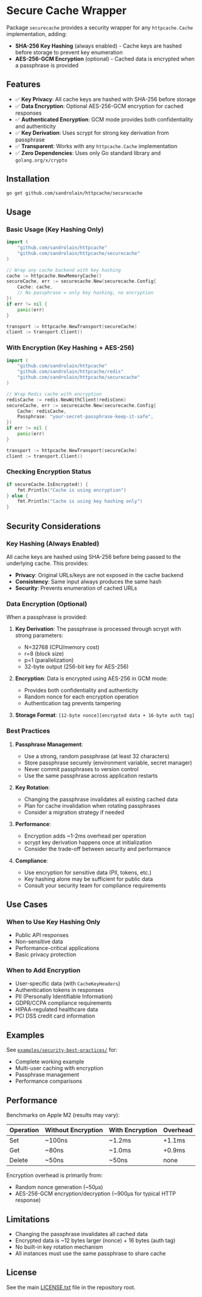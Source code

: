 # Secure Cache Wrapper

Package `securecache` provides a security wrapper for any `httpcache.Cache` implementation, adding:

- **SHA-256 Key Hashing** (always enabled) - Cache keys are hashed before storage to prevent key enumeration
- **AES-256-GCM Encryption** (optional) - Cached data is encrypted when a passphrase is provided

## Features

- ✅ **Key Privacy**: All cache keys are hashed with SHA-256 before storage
- ✅ **Data Encryption**: Optional AES-256-GCM encryption for cached responses
- ✅ **Authenticated Encryption**: GCM mode provides both confidentiality and authenticity
- ✅ **Key Derivation**: Uses scrypt for strong key derivation from passphrase
- ✅ **Transparent**: Works with any `httpcache.Cache` implementation
- ✅ **Zero Dependencies**: Uses only Go standard library and `golang.org/x/crypto`

## Installation

```bash
go get github.com/sandrolain/httpcache/securecache
```

## Usage

### Basic Usage (Key Hashing Only)

```go
import (
    "github.com/sandrolain/httpcache"
    "github.com/sandrolain/httpcache/securecache"
)

// Wrap any cache backend with key hashing
cache := httpcache.NewMemoryCache()
secureCache, err := securecache.New(securecache.Config{
    Cache: cache,
    // No passphrase = only key hashing, no encryption
})
if err != nil {
    panic(err)
}

transport := httpcache.NewTransport(secureCache)
client := transport.Client()
```

### With Encryption (Key Hashing + AES-256)

```go
import (
    "github.com/sandrolain/httpcache"
    "github.com/sandrolain/httpcache/redis"
    "github.com/sandrolain/httpcache/securecache"
)

// Wrap Redis cache with encryption
redisCache := redis.NewWithClient(redisConn)
secureCache, err := securecache.New(securecache.Config{
    Cache: redisCache,
    Passphrase: "your-secret-passphrase-keep-it-safe",
})
if err != nil {
    panic(err)
}

transport := httpcache.NewTransport(secureCache)
client := transport.Client()
```

### Checking Encryption Status

```go
if secureCache.IsEncrypted() {
    fmt.Println("Cache is using encryption")
} else {
    fmt.Println("Cache is using key hashing only")
}
```

## Security Considerations

### Key Hashing (Always Enabled)

All cache keys are hashed using SHA-256 before being passed to the underlying cache. This provides:

- **Privacy**: Original URLs/keys are not exposed in the cache backend
- **Consistency**: Same input always produces the same hash
- **Security**: Prevents enumeration of cached URLs

### Data Encryption (Optional)

When a passphrase is provided:

1. **Key Derivation**: The passphrase is processed through scrypt with strong parameters:
   - N=32768 (CPU/memory cost)
   - r=8 (block size)
   - p=1 (parallelization)
   - 32-byte output (256-bit key for AES-256)

2. **Encryption**: Data is encrypted using AES-256 in GCM mode:
   - Provides both confidentiality and authenticity
   - Random nonce for each encryption operation
   - Authentication tag prevents tampering

3. **Storage Format**: `[12-byte nonce][encrypted data + 16-byte auth tag]`

### Best Practices

1. **Passphrase Management**:
   - Use a strong, random passphrase (at least 32 characters)
   - Store passphrase securely (environment variable, secret manager)
   - Never commit passphrases to version control
   - Use the same passphrase across application restarts

2. **Key Rotation**:
   - Changing the passphrase invalidates all existing cached data
   - Plan for cache invalidation when rotating passphrases
   - Consider a migration strategy if needed

3. **Performance**:
   - Encryption adds ~1-2ms overhead per operation
   - scrypt key derivation happens once at initialization
   - Consider the trade-off between security and performance

4. **Compliance**:
   - Use encryption for sensitive data (PII, tokens, etc.)
   - Key hashing alone may be sufficient for public data
   - Consult your security team for compliance requirements

## Use Cases

### When to Use Key Hashing Only

- Public API responses
- Non-sensitive data
- Performance-critical applications
- Basic privacy protection

### When to Add Encryption

- User-specific data (with `CacheKeyHeaders`)
- Authentication tokens in responses
- PII (Personally Identifiable Information)
- GDPR/CCPA compliance requirements
- HIPAA-regulated healthcare data
- PCI DSS credit card information

## Examples

See [`examples/security-best-practices/`](../examples/security-best-practices/) for:

- Complete working example
- Multi-user caching with encryption
- Passphrase management
- Performance comparisons

## Performance

Benchmarks on Apple M2 (results may vary):

| Operation | Without Encryption | With Encryption | Overhead |
|-----------|-------------------|-----------------|----------|
| Set       | ~100ns            | ~1.2ms          | +1.1ms   |
| Get       | ~80ns             | ~1.0ms          | +0.9ms   |
| Delete    | ~50ns             | ~50ns           | none     |

Encryption overhead is primarily from:

- Random nonce generation (~50μs)
- AES-256-GCM encryption/decryption (~900μs for typical HTTP response)

## Limitations

- Changing the passphrase invalidates all cached data
- Encrypted data is ~12 bytes larger (nonce) + 16 bytes (auth tag)
- No built-in key rotation mechanism
- All instances must use the same passphrase to share cache

## License

See the main [LICENSE.txt](../LICENSE.txt) file in the repository root.
